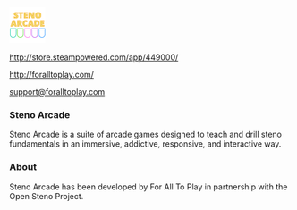 ![Steno Arcade](/icon.png)

http://store.steampowered.com/app/449000/

http://foralltoplay.com/

support@foralltoplay.com

### Steno Arcade

Steno Arcade is a suite of arcade games designed to teach and drill steno fundamentals in an immersive, addictive, responsive, and interactive way.

### About

Steno Arcade has been developed by For All To Play in partnership with the Open Steno Project.